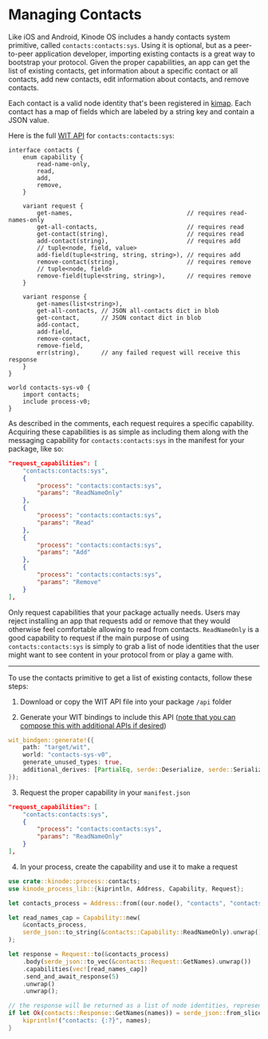 # Managing Contacts

Like iOS and Android, Kinode OS includes a handy contacts system primitive, called `contacts:contacts:sys`.
Using it is optional, but as a peer-to-peer application developer, importing existing contacts is a great way to bootstrap your protocol.
Given the proper capabilities, an app can get the list of existing contacts, get information about a specific contact or all contacts, add new contacts, edit information about contacts, and remove contacts.

Each contact is a valid node identity that's been registered in [kimap](../getting_started/kimap.md).
Each contact has a map of fields which are labeled by a string key and contain a JSON value.

Here is the full [WIT API](../system/process/wit_apis.md) for `contacts:contacts:sys`:
```wit
interface contacts {
    enum capability {
        read-name-only,
        read,
        add,
        remove,
    }

    variant request {
        get-names,                                // requires read-names-only
        get-all-contacts,                         // requires read
        get-contact(string),                      // requires read
        add-contact(string),                      // requires add
        // tuple<node, field, value>
        add-field(tuple<string, string, string>), // requires add
        remove-contact(string),                   // requires remove
        // tuple<node, field>
        remove-field(tuple<string, string>),      // requires remove
    }

    variant response {
        get-names(list<string>),
        get-all-contacts, // JSON all-contacts dict in blob
        get-contact,      // JSON contact dict in blob
        add-contact,
        add-field,
        remove-contact,
        remove-field,
        err(string),      // any failed request will receive this response
    }
}

world contacts-sys-v0 {
    import contacts;
    include process-v0;
}
```

As described in the comments, each request requires a specific capability.
Acquiring these capabilities is as simple as including them along with the messaging capability for `contacts:contacts:sys` in the manifest for your package, like so:
```json
"request_capabilities": [
    "contacts:contacts:sys",
    {
        "process": "contacts:contacts:sys",
        "params": "ReadNameOnly"
    },
    {
        "process": "contacts:contacts:sys",
        "params": "Read"
    },
    {
        "process": "contacts:contacts:sys",
        "params": "Add"
    },
    {
        "process": "contacts:contacts:sys",
        "params": "Remove"
    }
],
```

Only request capabilities that your package actually needs.
Users may reject installing an app that requests add or remove that they would otherwise feel comfortable allowing to read from contacts.
`ReadNameOnly` is a good capability to request if the main purpose of using `contacts:contacts:sys` is simply to grab a list of node identities that the user might want to see content in your protocol from or play a game with.

_________

To use the contacts primitive to get a list of existing contacts, follow these steps:

1. Download or copy the WIT API file into your package `/api` folder

2. Generate your WIT bindings to include this API ([note that you can compose this with additional APIs if desired](../cookbook/package_apis.md))

```rust
wit_bindgen::generate!({
    path: "target/wit",
    world: "contacts-sys-v0",
    generate_unused_types: true,
    additional_derives: [PartialEq, serde::Deserialize, serde::Serialize],
});
```

3. Request the proper capability in your `manifest.json`

```json
"request_capabilities": [
    "contacts:contacts:sys",
    {
        "process": "contacts:contacts:sys",
        "params": "ReadNameOnly"
    }
],
```

4. In your process, create the capability and use it to make a request

```rust
use crate::kinode::process::contacts;
use kinode_process_lib::{kiprintln, Address, Capability, Request};

let contacts_process = Address::from((our.node(), "contacts", "contacts", "sys"));

let read_names_cap = Capability::new(
    &contacts_process,
    serde_json::to_string(&contacts::Capability::ReadNameOnly).unwrap(),
);

let response = Request::to(&contacts_process)
    .body(serde_json::to_vec(&contacts::Request::GetNames).unwrap())
    .capabilities(vec![read_names_cap])
    .send_and_await_response(5)
    .unwrap()
    .unwrap();

// the response will be returned as a list of node identities, represented as strings
if let Ok(contacts::Response::GetNames(names)) = serde_json::from_slice(&response.body()) {
    kiprintln!("contacts: {:?}", names);
}
```
